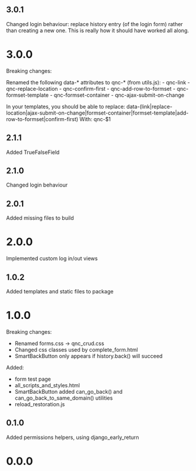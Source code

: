 ## 3.0.1

Changed login behaviour: replace history entry (of the login form) rather than creating a new one.
This is really how it should have worked all along.

# 3.0.0

Breaking changes:

Renamed the following data-* attributes to qnc-* (from utils.js):
    - qnc-link
    - qnc-replace-location
    - qnc-confirm-first
    - qnc-add-row-to-formset
    - qnc-formset-template
    - qnc-formset-container
    - qnc-ajax-submit-on-change

In your templates, you should be able to replace: 
    data-(link|replace-location|ajax-submit-on-change|formset-container|formset-template|add-row-to-formset|confirm-first)
With:
    qnc-$1

## 2.1.1

Added TrueFalseField

## 2.1.0

Changed login behaviour

## 2.0.1

Added missing files to build

# 2.0.0

Implemented custom log in/out views

## 1.0.2

Added templates and static files to package

# 1.0.0

Breaking changes:
- Renamed forms.css -> qnc_crud.css
- Changed css classes used by complete_form.html
- SmartBackButton only appears if history.back() will succeed

Added:
- form test page
- all_scripts_and_styles.html
- SmartBackButton added can_go_back() and can_go_back_to_same_domain() utilities
- reload_restoration.js

## 0.1.0

Added permissions helpers, using django_early_return

# 0.0.0